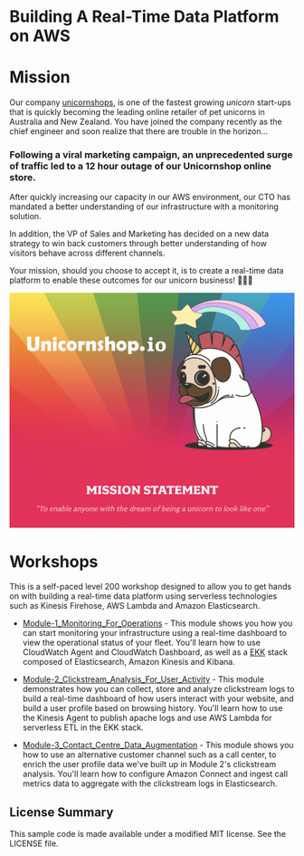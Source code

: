 # Building A Real-Time Data Platform on AWS

# Mission

Our company [unicornshops](https://www.unicornshop.io), is one of the fastest growing *unicorn* start-ups that is quickly becoming the leading online retailer of pet unicorns in Australia and New Zealand. You have joined the company recently as the chief engineer and soon realize that there are trouble in the horizon...

<h3>
Following a viral marketing campaign, an unprecedented surge of traffic led to a 12 hour outage of our Unicornshop online store. 
</h3>

After quickly increasing our capacity in our AWS environment, our CTO has mandated a better understanding of our infrastructure with a monitoring solution.

In addition, the VP of Sales and Marketing has decided on a new data strategy to win back customers through better understanding of how visitors behave across different channels.

Your mission, should you choose to accept it, is to create a real-time data platform to enable these outcomes for our unicorn business! 🦄🦄🦄 

![splash](images/splash.png)

# Workshops
This is a self-paced level 200 workshop designed to allow you to get hands on with building a real-time data platform using serverless technologies such as Kinesis Firehose, AWS Lambda and Amazon Elasticsearch.


+ [Module-1_Monitoring_For_Operations](https://github.com/aws-samples/building-a-realtime-data-platform-workshop/tree/master/Module-1_Monitoring_For_Operations) - This module shows you how you can start monitoring your infrastructure using a real-time dashboard to view the operational status of your fleet. You'll learn how to use CloudWatch Agent and CloudWatch Dashboard, as well as a [EKK](https://aws.amazon.com/blogs/devops/from-elk-stack-to-ekk-aggregating-and-analyzing-apache-logs-with-amazon-elasticsearch-service-amazon-kinesis-and-kibana/) stack composed of Elasticsearch, Amazon Kinesis and Kibana.

+ [Module-2_Clickstream_Analysis_For_User_Activity](https://github.com/aws-samples/building-a-realtime-data-platform-workshop/tree/master/Module-2_Clickstream_Analysis_For_User_Activity) - This module demonstrates how you can collect, store and analyze clickstream logs to build a real-time dashboard of how users interact with your website, and build a user profile based on browsing history. You'll learn how to use the Kinesis Agent to publish apache logs and use AWS Lambda for serverless ETL in the EKK stack.

+ [Module-3_Contact_Centre_Data_Augmentation](https://github.com/aws-samples/building-a-realtime-data-platform-workshop/tree/master/Module-3_Contact_Centre_Data_Augmentation) - This module shows you how to use an alternative customer channel such as a call center, to enrich the user profile data we've built up in Module 2's clickstream analysis. You'll learn how to configure Amazon Connect and ingest call metrics data to aggregate with the clickstream logs in Elasticsearch.

## License Summary

This sample code is made available under a modified MIT license. See the LICENSE file.
